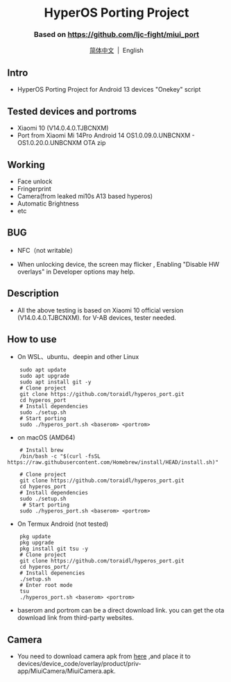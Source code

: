 <div align="center">


# HyperOS Porting Project
### Based on https://github.com/ljc-fight/miui_port

[简体中文](/README.md)&nbsp;&nbsp;|&nbsp;&nbsp;English

</div>

## Intro
- HyperOS Porting Project for Android 13 devices "Onekey" script

## Tested devices and portroms
- Xiaomi 10 (V14.0.4.0.TJBCNXM)
- Port from Xiaomi Mi 14Pro Android 14 OS1.0.09.0.UNBCNXM - OS1.0.20.0.UNBCNXM OTA zip

## Working
- Face unlock
- Fringerprint
- Camera(from leaked mi10s A13 based hyperos)
- Automatic Brightness
- etc


## BUG
- NFC（not writable）

- When unlocking device, the screen may flicker , Enabling "Disable HW overlays" in Developer options may help.

## Description
- All the above testing is based on Xiaomi 10 official version (V14.0.4.0.TJBCNXM). for V-AB devices, tester needed. 

## How to use
- On WSL、ubuntu、deepin and other Linux
```shell
    sudo apt update
    sudo apt upgrade
    sudo apt install git -y
    # Clone project
    git clone https://github.com/toraidl/hyperos_port.git
    cd hyperos_port
    # Install dependencies
    sudo ./setup.sh
    # Start porting
    sudo ./hyperos_port.sh <baserom> <portrom>
```
- on macOS (AMD64)
```shell
    # Install brew
    /bin/bash -c "$(curl -fsSL https://raw.githubusercontent.com/Homebrew/install/HEAD/install.sh)"

    # Clone project
    git clone https://github.com/toraidl/hyperos_port.git
    cd hyperos_port
    # Install dependencies
    sudo ./setup.sh
     # Start porting
    sudo ./hyperos_port.sh <baserom> <portrom>
```
- On Termux Android (not tested)
```shell
    pkg update
    pkg upgrade
    pkg install git tsu -y
    # Clone project
    git clone https://github.com/toraidl/hyperos_port.git
    cd hyperos_port/
    # Install depenencies
    ./setup.sh
    # Enter root mode 
    tsu
    ./hyperos_port.sh <baserom> <portrom>
```
- baserom and portrom can be a direct download link. you can get the ota download link  from third-party websites.

## Camera
- You need to download camera apk from [here](https://drive.google.com/file/d/1igjsEVG7ermqfDObSn3qXDe-QqyPVd61/view?usp=sharing) ,and place it to devices/device_code/overlay/product/priv-app/MiuiCamera/MiuiCamera.apk. 